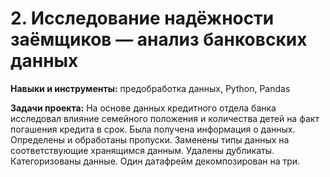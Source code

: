 # 2. Исследование надёжности заёмщиков — анализ банковских данных

**Навыки и инструменты:** предобработка данных, Python, Pandas

**Задачи проекта:** На основе данных кредитного отдела банка исследовал влияние семейного положения и
количества детей на факт погашения кредита в срок. Была получена информация о
данных. Определены и обработаны пропуски. Заменены типы данных на соответствующие
хранящимся данным. Удалены дубликаты. Категоризованы данные. Один датафрейм декомпозирован на три.
